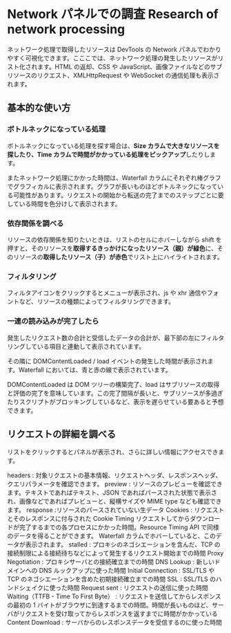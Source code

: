 # Network パネルでの調査 Research of network processing

ネットワーク処理で取得したリソースは DevTools の Network パネルでわかりやすく可視化できます。こここでは、ネットワーク処理の発生したリソースがリスト化されます。HTML の返却、CSS や JavaScript、画像ファイルなどのサブリソースのリクエスト、XMLHttpRequest や WebSocket の通信処理も表示されます。

## 基本的な使い方

### ボトルネックになっている処理

ボトルネックになっている処理を探す場合は、**Size カラムで大きなリソースを探したり、Time カラムで時間がかかっている処理をピックアップ**したりします。

またネットワーク処理にかかった時間は、Waterfall カラムにそれぞれ棒グラフでグラフィカルに表示されます。グラフが長いものほどボトルネックになっている可能性があります。リクエストの開始から転送の完了までのステップごとに要している時間を色分けして表示されます。

### 依存関係を調べる

リソースの依存関係を知りたいときは、リストのセルにホバーしながら shift を押すと、そのリソースを**取得するきっかけになったリソース（親）が緑色**に、そのリソースの**取得したリソース（子）が赤色**でリスト上にハイライトされます。

### フィルタリング

フィルタアイコンをクリックするとメニューが表示され、js や xhr 通信やフォントなど、リソースの種類によってフィルタリングできます。

### 一連の読み込みが完了したら

発生したリクエスト数の合計と受信したデータの合計が、最下部の左にフィルタリングしている項目と連動して表示されています。

その隣に DOMContentLoaded / load イベントの発生した時間が表示されます。Waterfall においては、青と赤の線で表示されています。

DOMContentLoaded は DOM ツリーの構築完了、load はサブリソースの取得と評価の完了を意味しています。この完了間隔が長いと、サブリソースが多過ぎたりスクリプトがブロッキングしているなど、表示を遅らせている要あると予想できます。

## リクエストの詳細を調べる

リストをクリックするとパネルが表示され、さらに詳しい情報にアクセスできます。

headers
: 対象リクエストの基本情報、リクエストヘッダ、レスポンスヘッダ、クエリパラメータを確認できます。
preview
: リソースのプレビューを確認できます。テキストであればテキスト、JSON であればパースされた状態で表示され、画像などであればプレビューと、縦横サイズや MIME type なども確認できます。
response
:リソースのパースされていない生データ
Cookies
: リクエストとそのレスポンスに付与された Cookie
Timing
リクエストしてからダウンロードが完了するまでの各プロセスにかかった時間。Resource Timing API で同様のデータを得ることができます。 Waterfall カラムでホバーしていると、このデータが表示されます。
stalled
: プロキシのネゴシエーションを含んだ、TCP の接続制限による接続待ちなどによって発生するリクエスト開始までの時間
Proxy Negotiation
: プロキシサーバとの接続確立までの時間
DNS Lookup
: 新しいドメインへの DNS ルックアップに使った時間
Initial Connection
: SSL/TLS や TCP のネゴシエーションを含めた初期接続確立までの時間
SSL
: SSL/TLS のハンドシェイクに使った時間
Request sent
: リクエストの送信に使った時間
Waiting（TTFB - Time To First Byte）
: リクエストを送信してからレスポンスの最初の 1 バイトがブラウザに到達するまでの時間。時間が長いものほど、サーバがリクエストを受け取ってからレスポンスを返すまでに時間がかかっている
Content Download
: サーバからのレスポンスデータを受信するのに使った時間
